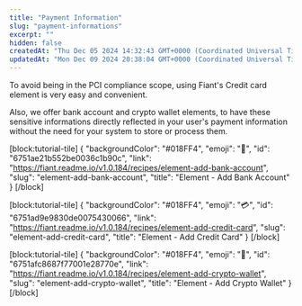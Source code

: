 ```yaml
---
title: "Payment Information"
slug: "payment-informations"
excerpt: ""
hidden: false
createdAt: "Thu Dec 05 2024 14:32:43 GMT+0000 (Coordinated Universal Time)"
updatedAt: "Mon Dec 09 2024 20:38:04 GMT+0000 (Coordinated Universal Time)"
---
```

To avoid being in the PCI compliance scope, using Fiant's Credit card element is very easy and convenient.

Also, we offer bank account and crypto wallet elements, to have these sensitive informations directly reflected in your user's payment information without the need for your system to store or process them.

[block:tutorial-tile]
{
  "backgroundColor": "#018FF4",
  "emoji": "🏦",
  "id": "6751ae21b552be0036c1b90c",
  "link": "https://fiant.readme.io/v1.0.184/recipes/element-add-bank-account",
  "slug": "element-add-bank-account",
  "title": "Element - Add Bank Account"
}
[/block]


[block:tutorial-tile]
{
  "backgroundColor": "#018FF4",
  "emoji": "💳",
  "id": "6751ad9e9830de0075430066",
  "link": "https://fiant.readme.io/v1.0.184/recipes/element-add-credit-card",
  "slug": "element-add-credit-card",
  "title": "Element - Add Credit Card"
}
[/block]


[block:tutorial-tile]
{
  "backgroundColor": "#018FF4",
  "emoji": "🪪",
  "id": "6751afc8687f77001e28770e",
  "link": "https://fiant.readme.io/v1.0.184/recipes/element-add-crypto-wallet",
  "slug": "element-add-crypto-wallet",
  "title": "Element - Add Crypto Wallet"
}
[/block]
